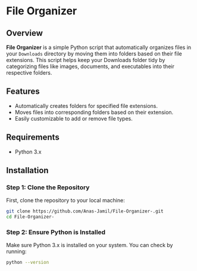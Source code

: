 # File Organizer

## Overview

**File Organizer** is a simple Python script that automatically organizes files in your `Downloads` directory by moving them into folders based on their file extensions. This script helps keep your Downloads folder tidy by categorizing files like images, documents, and executables into their respective folders.

## Features

- Automatically creates folders for specified file extensions.
- Moves files into corresponding folders based on their extension.
- Easily customizable to add or remove file types.

## Requirements

- Python 3.x

## Installation

### Step 1: Clone the Repository

First, clone the repository to your local machine:

```bash
git clone https://github.com/Anas-Jamil/File-Organizer-.git
cd File-Organizer-
```

### Step 2: Ensure Python is Installed
Make sure Python 3.x is installed on your system. You can check by running:
```bash
python --version
```
